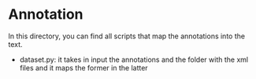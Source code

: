 # Annotation

In this directory, you can find all scripts that map the annotations into the text.

- dataset.py: it takes in input the annotations and the folder with the xml files and it maps the former in the latter
